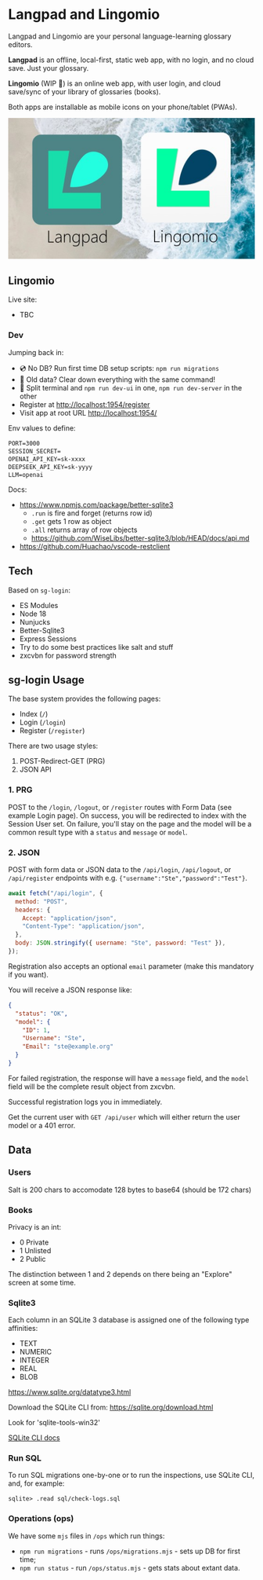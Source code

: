 # Langpad and Lingomio

Langpad and Lingomio are your personal language-learning glossary editors.

**Langpad** is an offline, local-first, static web app, with no login, and no cloud save. Just your glossary.

**Lingomio** (WIP 🚧) is an online web app, with user login, and cloud save/sync of your library of glossaries (books).

Both apps are installable as mobile icons on your phone/tablet (PWAs).

![Langpad and Lingomio logos](/resources/compare.jpg)

## Lingomio 

Live site:

 + TBC

### Dev

Jumping back in:

 + 💿 No DB? Run first time DB setup scripts: `npm run migrations`
 + 🧨 Old data? Clear down everything with the same command!
 + 🚦 Split terminal and `npm run dev-ui` in one, `npm run dev-server` in the other
 + Register at <http://localhost:1954/register>
 + Visit app at root URL <http://localhost:1954/>

Env values to define:

```
PORT=3000
SESSION_SECRET=
OPENAI_API_KEY=sk-xxxx
DEEPSEEK_API_KEY=sk-yyyy
LLM=openai
```

Docs:

 + <https://www.npmjs.com/package/better-sqlite3>
     - `.run` is fire and forget (returns row id)
     - `.get` gets 1 row as object
     - `.all` returns array of row objects
     - <https://github.com/WiseLibs/better-sqlite3/blob/HEAD/docs/api.md>
 + <https://github.com/Huachao/vscode-restclient>

## Tech

Based on `sg-login`:

- ES Modules
- Node 18
- Nunjucks
- Better-Sqlite3
- Express Sessions
- Try to do some best practices like salt and stuff
- zxcvbn for password strength

## sg-login Usage

The base system provides the following pages:

- Index (`/`)
- Login (`/login`)
- Register (`/register`)

There are two usage styles:

1.  POST-Redirect-GET (PRG)
2.  JSON API

### 1. PRG

POST to the `/login`, `/logout`, or `/register` routes with Form Data (see example Login page). On success, you will be redirected to index with the Session User set. On failure, you'll stay on the page and the model will be a common result type with a `status` and `message` or `model`.

### 2. JSON

POST with form data or JSON data to the `/api/login`, `/api/logout`, or `/api/register` endpoints with e.g. `{"username":"Ste","password":"Test"}`.

```js
await fetch("/api/login", {
  method: "POST",
  headers: {
    Accept: "application/json",
    "Content-Type": "application/json",
  },
  body: JSON.stringify({ username: "Ste", password: "Test" }),
});
```

Registration also accepts an optional `email` parameter (make this mandatory if you want).

You will receive a JSON response like:

```json
{
  "status": "OK",
  "model": {
    "ID": 1,
    "Username": "Ste",
    "Email": "ste@example.org"
  }
}
```

For failed registration, the response will have a `message` field, and the `model` field will be the complete result object from zxcvbn.

Successful registration logs you in immediately.

Get the current user with `GET /api/user` which will either return the user model or a 401 error.

## Data

### Users

Salt is 200 chars to accomodate 128 bytes to base64 (should be 172 chars)

### Books

Privacy is an int:

+ 0 Private
+ 1 Unlisted
+ 2 Public

The distinction between 1 and 2 depends on there being an "Explore" screen at some time.

### Sqlite3

Each column in an SQLite 3 database is assigned one of the following type affinities:

- TEXT
- NUMERIC
- INTEGER
- REAL
- BLOB

<https://www.sqlite.org/datatype3.html>

Download the SQLite CLI from: <https://sqlite.org/download.html>

Look for 'sqlite-tools-win32'

[SQLite CLI docs](https://sqlite.org/cli.html)

### Run SQL

To run SQL migrations one-by-one or to run the inspections, use SQLite CLI, and, for example:

```
sqlite> .read sql/check-logs.sql
```

### Operations (ops)

We have some `mjs` files in `/ops` which run things:

 + `npm run migrations` - runs `/ops/migrations.mjs` - sets up DB for first time;
 + `npm run status` - run `/ops/status.mjs` - gets stats about extant data.
 
